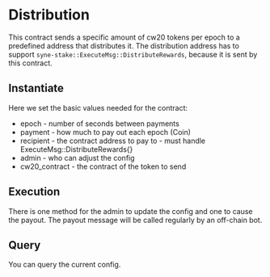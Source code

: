 # Distribution

This contract sends a specific amount of cw20 tokens per epoch to a predefined address that distributes it.
The distribution address has to support `syne-stake::ExecuteMsg::DistributeRewards`, because it is sent by this contract.

## Instantiate

Here we set the basic values needed for the contract:
- epoch - number of seconds between payments
- payment - how much to pay out each epoch (Coin)
- recipient - the contract address to pay to - must handle ExecuteMsg::DistributeRewards{}
- admin - who can adjust the config
- cw20_contract - the contract of the token to send

## Execution

There is one method for the admin to update the config and one to cause the payout.
The payout message will be called regularly by an off-chain bot.

## Query

You can query the current config.

